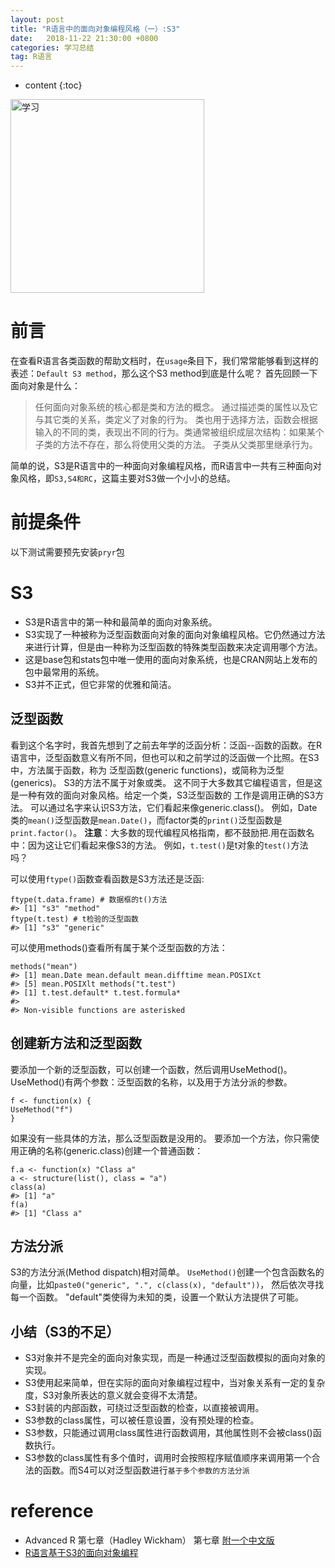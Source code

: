 ```yaml
---
layout: post
title: "R语言中的面向对象编程风格（一）:S3"
date:   2018-11-22 21:30:00 +0800
categories: 学习总结
tag: R语言
---
```


* content
{:toc}



<img src="{{ '/posts/study.jpg' | prepend: site.baseurl }}" alt="学习" width="310" />

前言   
====================================
在查看R语言各类函数的帮助文档时，在`usage`条目下，我们常常能够看到这样的表述：`Default S3 method`，那么这个S3 method到底是什么呢？
首先回顾一下面向对象是什么：
>任何面向对象系统的核心都是类和方法的概念。 通过描述类的属性以及它与其它类的关系，类定义了对象的行为。 类也用于选择方法，函数会根据输入的不同的类，表现出不同的行为。类通常被组织成层次结构：如果某个子类的方法不存在，那么将使用父类的方法。 子类从父类那里继承行为。

简单的说，S3是R语言中的一种面向对象编程风格，而R语言中一共有三种面向对象风格，即`S3,S4和RC`，这篇主要对S3做一个小小的总结。

前提条件   
====================================
以下测试需要预先安装`pryr`包

S3   
====================================
+ S3是R语言中的第一种和最简单的面向对象系统。
+ S3实现了一种被称为泛型函数面向对象的面向对象编程风格。它仍然通过方法来进行计算，但是由一种称为泛型函数的特殊类型函数来决定调用哪个方法。
+ 这是base包和stats包中唯一使用的面向对象系统，也是CRAN网站上发布的包中最常用的系统。 
+ S3并不正式，但它非常的优雅和简洁。

泛型函数
------------------------------------
看到这个名字时，我首先想到了之前去年学的泛函分析：泛函--函数的函数。在R语言中，泛型函数意义有所不同，但也可以和之前学过的泛函做一个比照。在S3中，方法属于函数，称为
泛型函数(generic functions)，或简称为泛型(generics)。 S3的方法不属于对象或类。 这不同于大多数其它编程语言，但是这是一种有效的面向对象风格。给定一个类，S3泛型函数的
工作是调用正确的S3方法。 可以通过名字来认识S3方法，它们看起来像generic.class()。 例如，Date类的`mean()`泛型函数是`mean.Date()`，而factor类的`print()`泛型函数是`print.factor()`。
**注意**：大多数的现代编程风格指南，都不鼓励把.用在函数名中：因为这让它们看起来像S3的方法。 例如，`t.test()`是t对象的`test()`方法吗？

可以使用`ftype()`函数查看函数是S3方法还是泛函:
```
ftype(t.data.frame) # 数据框的t()方法 
#> [1] "s3" "method" 
ftype(t.test) # t检验的泛型函数 
#> [1] "s3" "generic"
```

可以使用methods()查看所有属于某个泛型函数的方法： 
```
methods("mean") 
#> [1] mean.Date mean.default mean.difftime mean.POSIXct 
#> [5] mean.POSIXlt methods("t.test") 
#> [1] t.test.default* t.test.formula* 
#> 
#> Non-visible functions are asterisked
```


创建新方法和泛型函数
------------------------------------
要添加一个新的泛型函数，可以创建一个函数，然后调用UseMethod()。 UseMethod()有两个参数：泛型函数的名称，以及用于方法分派的参数。
```
f <- function(x) {
UseMethod("f")
}
```
如果没有一些具体的方法，那么泛型函数是没用的。 要添加一个方法，你只需使用正确的名称(generic.class)创建一个普通函数：
```
f.a <- function(x) "Class a" 
a <- structure(list(), class = "a") 
class(a) 
#> [1] "a" 
f(a) 
#> [1] "Class a"
```

方法分派
------------------------------------
S3的方法分派(Method dispatch)相对简单。 `UseMethod()`创建一个包含函数名的向量，比如`paste0("generic", ".", c(class(x), "default"))`，
然后依次寻找每一个函数。 "default"类使得为未知的类，设置一个默认方法提供了可能。

小结（S3的不足）
------------------------------------
+ S3对象并不是完全的面向对象实现，而是一种通过泛型函数模拟的面向对象的实现。
+ S3使用起来简单，但在实际的面向对象编程过程中，当对象关系有一定的复杂度，S3对象所表达的意义就会变得不太清楚。
+ S3封装的内部函数，可绕过泛型函数的检查，以直接被调用。
+ S3参数的class属性，可以被任意设置，没有预处理的检查。
+ S3参数，只能通过调用class属性进行函数调用，其他属性则不会被class()函数执行。
+ S3参数的class属性有多个值时，调用时会按照程序赋值顺序来调用第一个合法的函数。而S4可以对泛型函数进行`基于多个参数的方法分派`

reference   
====================================
+  Advanced R 第七章（Hadley Wickham） 第七章 [附一个中文版](http://yukawax.cn/posts/Advanced_R.pdf)
+ [R语言基于S3的面向对象编程](http://blog.fens.me/r-class-s3/)